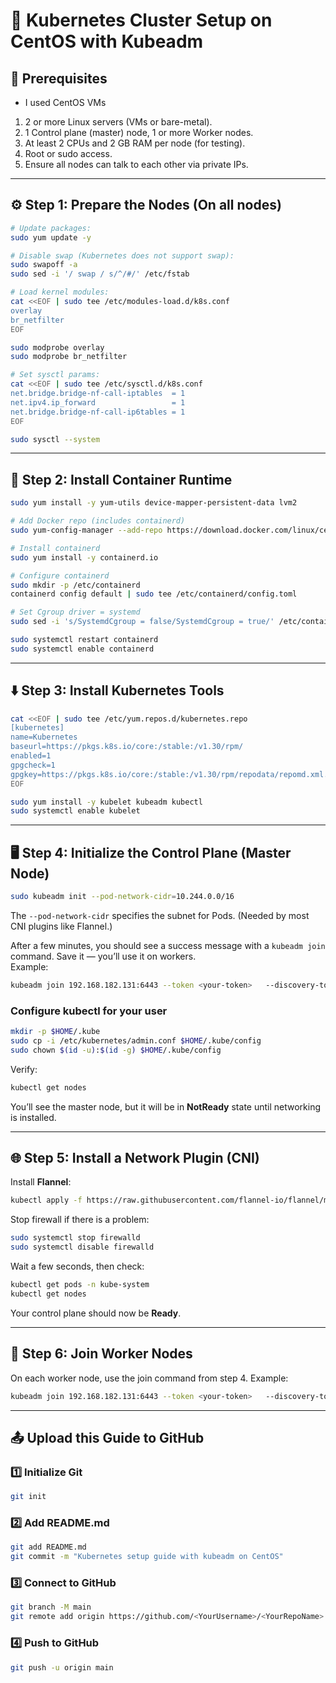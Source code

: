 # 🚀 Kubernetes Cluster Setup on CentOS with Kubeadm

## 📌 Prerequisites
* I used CentOS VMs
1. 2 or more Linux servers (VMs or bare-metal).
2. 1 Control plane (master) node, 1 or more Worker nodes.
3. At least 2 CPUs and 2 GB RAM per node (for testing).
4. Root or sudo access.
5. Ensure all nodes can talk to each other via private IPs.

---

## ⚙️ Step 1: Prepare the Nodes (On all nodes)
```bash
# Update packages:
sudo yum update -y

# Disable swap (Kubernetes does not support swap):
sudo swapoff -a
sudo sed -i '/ swap / s/^/#/' /etc/fstab

# Load kernel modules:
cat <<EOF | sudo tee /etc/modules-load.d/k8s.conf
overlay
br_netfilter
EOF

sudo modprobe overlay
sudo modprobe br_netfilter

# Set sysctl params:
cat <<EOF | sudo tee /etc/sysctl.d/k8s.conf
net.bridge.bridge-nf-call-iptables  = 1
net.ipv4.ip_forward                 = 1
net.bridge.bridge-nf-call-ip6tables = 1
EOF

sudo sysctl --system
```

---

## 🐳 Step 2: Install Container Runtime
```bash
sudo yum install -y yum-utils device-mapper-persistent-data lvm2

# Add Docker repo (includes containerd)
sudo yum-config-manager --add-repo https://download.docker.com/linux/centos/docker-ce.repo

# Install containerd
sudo yum install -y containerd.io

# Configure containerd
sudo mkdir -p /etc/containerd
containerd config default | sudo tee /etc/containerd/config.toml

# Set Cgroup driver = systemd
sudo sed -i 's/SystemdCgroup = false/SystemdCgroup = true/' /etc/containerd/config.toml

sudo systemctl restart containerd
sudo systemctl enable containerd
```

---

## ⬇️ Step 3: Install Kubernetes Tools
```bash
cat <<EOF | sudo tee /etc/yum.repos.d/kubernetes.repo
[kubernetes]
name=Kubernetes
baseurl=https://pkgs.k8s.io/core:/stable:/v1.30/rpm/
enabled=1
gpgcheck=1
gpgkey=https://pkgs.k8s.io/core:/stable:/v1.30/rpm/repodata/repomd.xml.key
EOF

sudo yum install -y kubelet kubeadm kubectl
sudo systemctl enable kubelet
```

---

## 🖥️ Step 4: Initialize the Control Plane (Master Node)
```bash
sudo kubeadm init --pod-network-cidr=10.244.0.0/16
```

The `--pod-network-cidr` specifies the subnet for Pods. (Needed by most CNI plugins like Flannel.)

After a few minutes, you should see a success message with a `kubeadm join` command. Save it — you’ll use it on workers.  
Example:
```bash
kubeadm join 192.168.182.131:6443 --token <your-token>   --discovery-token-ca-cert-hash sha256:<your-hash>
```

### Configure kubectl for your user
```bash
mkdir -p $HOME/.kube
sudo cp -i /etc/kubernetes/admin.conf $HOME/.kube/config
sudo chown $(id -u):$(id -g) $HOME/.kube/config
```

Verify:
```bash
kubectl get nodes
```
You’ll see the master node, but it will be in **NotReady** state until networking is installed.

---

## 🌐 Step 5: Install a Network Plugin (CNI)
Install **Flannel**:
```bash
kubectl apply -f https://raw.githubusercontent.com/flannel-io/flannel/master/Documentation/kube-flannel.yml
```

Stop firewall if there is a problem:
```bash
sudo systemctl stop firewalld
sudo systemctl disable firewalld
```

Wait a few seconds, then check:
```bash
kubectl get pods -n kube-system
kubectl get nodes
```

Your control plane should now be **Ready**.

---

## 👷 Step 6: Join Worker Nodes
On each worker node, use the join command from step 4. Example:
```bash
kubeadm join 192.168.182.131:6443 --token <your-token>   --discovery-token-ca-cert-hash sha256:<your-hash>
```

---

## 📤 Upload this Guide to GitHub

### 1️⃣ Initialize Git
```bash
git init
```

### 2️⃣ Add README.md
```bash
git add README.md
git commit -m "Kubernetes setup guide with kubeadm on CentOS"
```

### 3️⃣ Connect to GitHub
```bash
git branch -M main
git remote add origin https://github.com/<YourUsername>/<YourRepoName>.git
```

### 4️⃣ Push to GitHub
```bash
git push -u origin main
```
